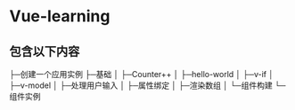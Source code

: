# Vue-learning
## 包含以下内容
├─创建一个应用实例
├─基础
│  ├─Counter++
│  ├─hello-world
│  ├─v-if
│  ├─v-model
│  ├─处理用户输入
│  ├─属性绑定
│  ├─渲染数组
│  └─组件构建
└─组件实例
